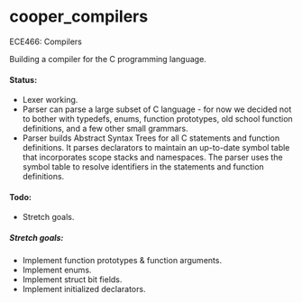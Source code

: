 # cooper_compilers
ECE466: Compilers

Building a compiler for the C programming language.

#### Status:
* Lexer working.
* Parser can parse a large subset of C language - for now we decided not to bother with typedefs, enums, function prototypes, old school function definitions, and a few other small grammars.
* Parser builds Abstract Syntax Trees for all C statements and function definitions. It parses declarators to maintain an up-to-date symbol table that incorporates scope stacks and namespaces. The parser uses the symbol table to resolve identifiers in the statements and function definitions.

#### Todo:
* Stretch goals.

##### Stretch goals:
* Implement function prototypes & function arguments.
* Implement enums.
* Implement struct bit fields.
* Implement initialized declarators.
